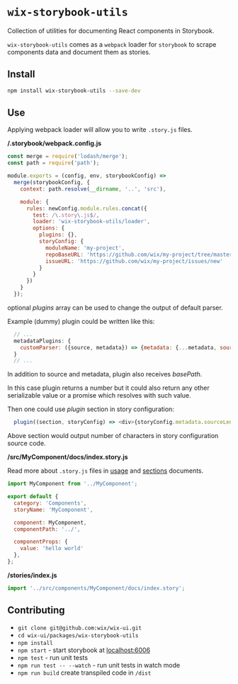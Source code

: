 # `wix-storybook-utils`

Collection of utilities for documenting React components in Storybook.

`wix-storybook-utils` comes as a `webpack` loader for `storybook` to scrape components data and document them as stories.

## Install

```sh
npm install wix-storybook-utils --save-dev
```

## Use

Applying webpack loader will allow you to write `.story.js` files.

**/.storybook/webpack.config.js**

```js
const merge = require('lodash/merge');
const path = require('path');

module.exports = (config, env, storybookConfig) =>
  merge(storybookConfig, {
    context: path.resolve(__dirname, '..', 'src'),

    module: {
      rules: newConfig.module.rules.concat({
        test: /\.story\.js$/,
        loader: 'wix-storybook-utils/loader',
        options: {
          plugins: {},
          storyConfig: {
            moduleName: 'my-project',
            repoBaseURL: 'https://github.com/wix/my-project/tree/master/src/',
            issueURL: 'https://github.com/wix/my-project/issues/new'
          }
        }
      })
    }
  });
```

optional _plugins_ array can be used to change the output of default parser.

Example (dummy) plugin could be written like this:

```js
  // ...
  metadataPlugins: {
    customParser: ({source, metadata}) => {metadata: {...metadata, sourceLength: source.length}}
  }
  // ...
```

In addition to source and metadata, plugin also receives _basePath_.

In this case plugin returns a number but it could also return any other serializable value or a promise which resolves with such value.

Then one could use _plugin_ section in story configuration:

```js
  plugin((section, storyConfig) => <div>{storyConfig.metadata.sourceLength}</div>)
```

Above section would output number of characters in story configuration source code.

**/src/MyComponent/docs/index.story.js**

Read more about `.story.js` files in [usage](https://github.com/wix/wix-ui/blob/master/packages/wix-storybook-utils/docs/usage.md) and [sections](https://github.com/wix/wix-ui/blob/master/packages/wix-storybook-utils/docs/sections.md) documents.

```js
import MyComponent from '../MyComponent';

export default {
  category: 'Components',
  storyName: 'MyComponent',

  component: MyComponent,
  componentPath: '../',

  componentProps: {
    value: 'hello world'
  },
};
```

**/stories/index.js**
```js
import '../src/components/MyComponent/docs/index.story';
```

## Contributing

* `git clone git@github.com:wix/wix-ui.git`
* `cd wix-ui/packages/wix-storybook-utils`
* `npm install`
* `npm start` - start storybook at [localhost:6006](http://localhost:6006)
* `npm test` - run unit tests
* `npm run test -- --watch` - run unit tests in watch mode
* `npm run build` create transpiled code in `/dist`
